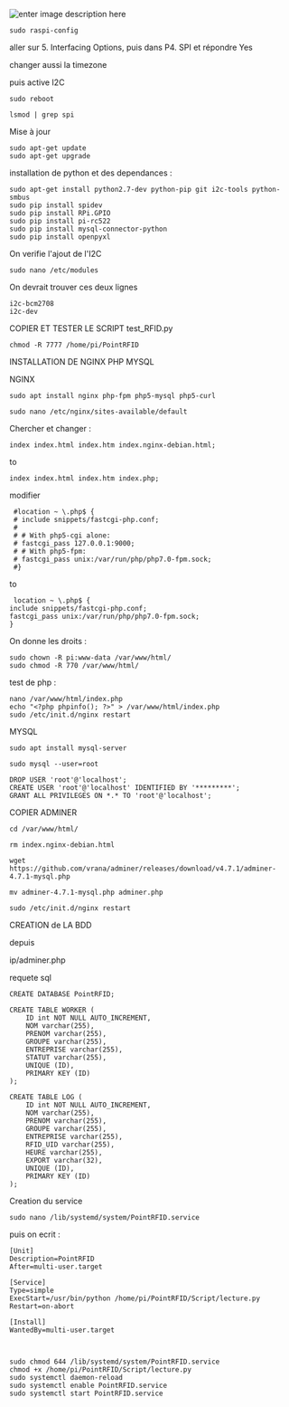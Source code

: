 ![enter image description here](https://image.noelshack.com/fichiers/2019/07/2/1550010186-wiring.jpg)

    sudo raspi-config

aller sur 5. Interfacing Options, puis dans P4. SPI et répondre Yes 

changer aussi la timezone


puis active I2C

    sudo reboot
    
    lsmod | grep spi

Mise à jour 

    sudo apt-get update
    sudo apt-get upgrade

installation de python et des dependances :

    sudo apt-get install python2.7-dev python-pip git i2c-tools python-smbus 
    sudo pip install spidev
    sudo pip install RPi.GPIO
    sudo pip install pi-rc522
    sudo pip install mysql-connector-python
    sudo pip install openpyxl
On verifie l'ajout de l'I2C

    sudo nano /etc/modules
On devrait trouver ces deux lignes 

    i2c-bcm2708
    i2c-dev

COPIER ET TESTER LE SCRIPT test_RFID.py

    chmod -R 7777 /home/pi/PointRFID


INSTALLATION DE NGINX PHP MYSQL

NGINX

    sudo apt install nginx php-fpm php5-mysql php5-curl
    
    sudo nano /etc/nginx/sites-available/default
Chercher et changer :

	index index.html index.htm index.nginx-debian.html;
to

	index index.html index.htm index.php;

modifier 

	 #location ~ \.php$ {
	 # include snippets/fastcgi-php.conf;
	 #
	 # # With php5-cgi alone:
	 # fastcgi_pass 127.0.0.1:9000;
	 # # With php5-fpm:
	 # fastcgi_pass unix:/var/run/php/php7.0-fpm.sock;
	 #}
to

	 location ~ \.php$ {
 	include snippets/fastcgi-php.conf;
 	fastcgi_pass unix:/var/run/php/php7.0-fpm.sock;
 	}

On donne les droits :

    sudo chown -R pi:www-data /var/www/html/
    sudo chmod -R 770 /var/www/html/
 test de php :
 

    nano /var/www/html/index.php
    echo "<?php phpinfo(); ?>" > /var/www/html/index.php
    sudo /etc/init.d/nginx restart

MYSQL

    sudo apt install mysql-server
    
    sudo mysql --user=root

    DROP USER 'root'@'localhost';
    CREATE USER 'root'@'localhost' IDENTIFIED BY '*********';
    GRANT ALL PRIVILEGES ON *.* TO 'root'@'localhost';


COPIER ADMINER

    cd /var/www/html/
    
    rm index.nginx-debian.html
    
    wget https://github.com/vrana/adminer/releases/download/v4.7.1/adminer-4.7.1-mysql.php
    
    mv adminer-4.7.1-mysql.php adminer.php
    
    sudo /etc/init.d/nginx restart


CREATION de LA BDD

depuis 

ip/adminer.php

requete sql 

    CREATE DATABASE PointRFID;
    
    CREATE TABLE WORKER (
        ID int NOT NULL AUTO_INCREMENT,
        NOM varchar(255),
        PRENOM varchar(255),
        GROUPE varchar(255),
        ENTREPRISE varchar(255),
        STATUT varchar(255),
        UNIQUE (ID),
        PRIMARY KEY (ID)
    );
    
    CREATE TABLE LOG (
        ID int NOT NULL AUTO_INCREMENT,
        NOM varchar(255),
        PRENOM varchar(255),
        GROUPE varchar(255),
        ENTREPRISE varchar(255),
        RFID_UID varchar(255),
        HEURE varchar(255),
        EXPORT varchar(32),
        UNIQUE (ID),
        PRIMARY KEY (ID)
    );

Creation du service 

    sudo nano /lib/systemd/system/PointRFID.service
puis on ecrit :

    [Unit] 
    Description=PointRFID
    After=multi-user.target 
    
    [Service] 
    Type=simple 
    ExecStart=/usr/bin/python /home/pi/PointRFID/Script/lecture.py 
    Restart=on-abort 
    
    [Install] 
    WantedBy=multi-user.target



    sudo chmod 644 /lib/systemd/system/PointRFID.service
    chmod +x /home/pi/PointRFID/Script/lecture.py 
    sudo systemctl daemon-reload 
    sudo systemctl enable PointRFID.service
    sudo systemctl start PointRFID.service



